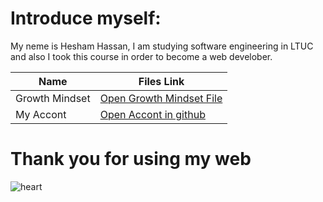 # Introduce myself:
My neme is Hesham Hassan, I am studying software engineering in LTUC and also I took this course in order to become a web develober.

| Name  | Files Link |
| ----- | ------------- |
| Growth Mindset  | [Open Growth Mindset File](https://hesham-hassan9.github.io/reading-notes-Repo/GrowthMindset) |
| My Accont  | [Open Accont in github](https://github.com/Hesham-Hassan9)  |

# Thank you for using my web 
![heart](https://upload.wikimedia.org/wikipedia/commons/thumb/f/f1/Heart_coraz%C3%B3n.svg/1200px-Heart_coraz%C3%B3n.svg.png)